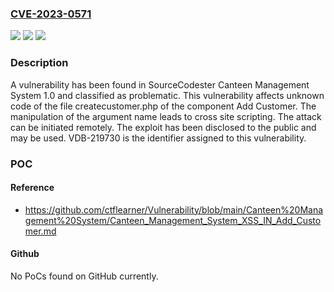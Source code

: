 ### [CVE-2023-0571](https://cve.mitre.org/cgi-bin/cvename.cgi?name=CVE-2023-0571)
![](https://img.shields.io/static/v1?label=Product&message=Canteen%20Management%20System&color=blue)
![](https://img.shields.io/static/v1?label=Version&message=%3D%201.0%20&color=brighgreen)
![](https://img.shields.io/static/v1?label=Vulnerability&message=CWE-79%20Cross%20Site%20Scripting&color=brighgreen)

### Description

A vulnerability has been found in SourceCodester Canteen Management System 1.0 and classified as problematic. This vulnerability affects unknown code of the file createcustomer.php of the component Add Customer. The manipulation of the argument name leads to cross site scripting. The attack can be initiated remotely. The exploit has been disclosed to the public and may be used. VDB-219730 is the identifier assigned to this vulnerability.

### POC

#### Reference
- https://github.com/ctflearner/Vulnerability/blob/main/Canteen%20Management%20System/Canteen_Management_System_XSS_IN_Add_Customer.md

#### Github
No PoCs found on GitHub currently.

